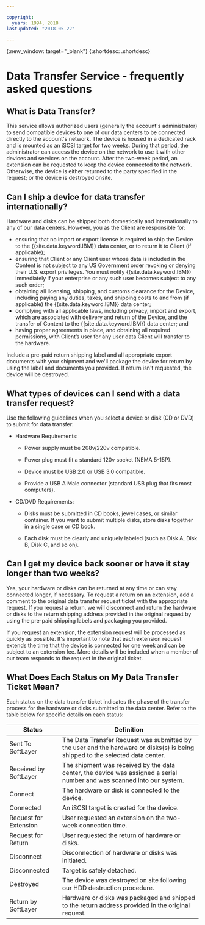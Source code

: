 ```yaml
---

copyright:
  years: 1994, 2018
lastupdated: "2018-05-22"

---
```

{:new_window: target="_blank"}
{:shortdesc: .shortdesc}

# Data Transfer Service - frequently asked questions

## What is Data Transfer?

This service allows authorized users (generally the account's administrator) to send compatible devices to one of our data centers to be connected directly to the account's network. The device is housed in a dedicated rack and is mounted as an iSCSI target for two weeks. During that period, the administrator can access the device on the network to use it with other devices and services on the account. After the two-week period, an extension can be requested to keep the device connected to the network. Otherwise, the device is either returned to the party specified in the request; or the device is destroyed onsite.

## Can I ship a device for data transfer internationally?

Hardware and disks can be shipped both domestically and internationally to any of our data centers. However, you as the Client are responsible for:

- ensuring that no import or export license is required to ship the Device to the {{site.data.keyword.IBM}} data center, or to return it to Client (if applicable);
- ensuring that Client or any Client user whose data is included in the Content is not subject to any US Government order revoking or denying their U.S. export privileges. You must notify {{site.data.keyword.IBM}} immediately if your enterprise or any such user becomes subject to any such order;
- obtaining all licensing, shipping, and customs clearance for the Device, including paying any duties, taxes, and shipping costs to and from (if applicable) the {{site.data.keyword.IBM}} data center;
- complying with all applicable laws, including privacy, import and export, which are associated with delivery and return of the Device, and the transfer of Content to the {{site.data.keyword.IBM}} data center; and
- having proper agreements in place, and obtaining all required permissions, with Client’s user for any user data Client will transfer to the hardware.

Include a pre-paid return shipping label and all appropriate export documents with your shipment and we'll package the device for return by using the label and documents you provided. If return isn't requested, the device will be destroyed.


## What types of devices can I send with a data transfer request?
Use the following guidelines when you select a device or disk (CD or DVD) to submit for data transfer:

- Hardware Requirements:
   - Power supply must be 208v/220v compatible.

   - Power plug must fit a standard 120v socket (NEMA 5-15P).

   - Device must be USB 2.0 or USB 3.0 compatible.

   - Provide a USB A Male connector (standard USB plug that fits most computers).

- CD/DVD Requirements:

   - Disks must be submitted in CD books, jewel cases, or similar container. If you want to submit multiple disks, store disks together in a single case or CD book.

   - Each disk must be clearly and uniquely labeled (such as Disk A, Disk B, Disk C, and so on).

## Can I get my device back sooner or have it stay longer than two weeks?

Yes, your hardware or disks can be returned at any time or can stay connected longer, if necessary. To request a return on an extension, add a comment to the original data transfer request ticket with the appropriate request. If you request a return, we will disconnect and return the hardware or disks to the return shipping address provided in the original request by using the pre-paid shipping labels and packaging you provided.

If you request an extension, the extension request will be processed as quickly as possible. It's important to note that each extension request extends the time that the device is connected for one week and can be subject to an extension fee. More details will be included when a member of our team responds to the request in the original ticket.

## What Does Each Status on My Data Transfer Ticket Mean?

Each status on the data transfer ticket indicates the phase of the transfer process for the hardware or disks submitted to the data center. Refer to the table below for specific details on each status:

|Status 	| Definition |
|---------| -----------|
|Sent To SoftLayer 	|The Data Transfer Request was submitted by the user and the hardware or disks(s) is being shipped to the selected data center.|
|Received by SoftLayer |	The shipment was received by the data center, the device was assigned a serial number and was scanned into our system.|
|Connect |	The hardware or disk is connected to the device.|
|Connected |	An iSCSI target is created for the device.|
|Request for Extension | User requested an extension on the two-week connection time.|
|Request for Return | User requested the return of hardware or disks.|
|Disconnect |	Disconnection of hardware or disks was initiated.|
|Disconnected |	Target is safely detached.|
|Destroyed | The device was destroyed on site following our HDD destruction procedure.|
|Return by SoftLayer |	Hardware or disks was packaged and shipped to the return address provided in the original request.|
